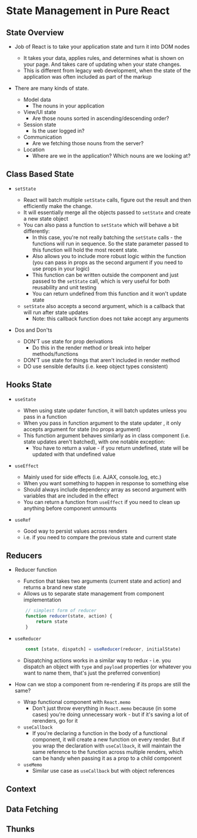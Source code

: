 # State Management in Pure React

## State Overview

- Job of React is to take your application state and turn it into DOM nodes
    - It takes your data, applies rules, and determines what is shown on your page. And takes care of updating when your state changes.
    - This is different from legacy web development, when the state of the application was often included as part of the markup

- There are many kinds of state.
    - Model data
        - The nouns in your application
    - View/UI state
        - Are those nouns sorted in ascending/descending order?
    - Session state
        - Is the user logged in?
    - Communication
        - Are we fetching those nouns from the server?
    - Location
        - Where are we in the application? Which nouns are we looking at?

## Class Based State

- `setState`
    - React will batch multiple `setState` calls, figure out the result and then efficiently make the change.
    - It will essentially merge all the objects passed to `setState` and create a new state object
    - You can also pass a function to `setState` which will behave a bit differently:
        - In this case, you're not really batching the `setState` calls - the functions will run in sequence. So the state parameter passed to this function will hold the most recent state.
        - Also allows you to include more robust logic within the function (you can pass in props as the second argument if you need to use props in your logic)
        - This function can be written outside the component and just passed to the `setState` call, which is very useful for both reusability and unit testing
        - You can return undefined from this function and it won't update state
    - `setState` also accepts a second argument, which is a callback that will run after state updates
        - Note: this callback function does not take accept any arguments

- Dos and Don'ts
    - DON'T use state for prop derivations
        - Do this in the render method or break into helper methods/functions
    - DON'T use state for things that aren't included in render method
    - DO use sensible defaults (i.e. keep object types consistent)

## Hooks State
- `useState`
    - When using state updater function, it will batch updates unless you pass in a function
    - When you pass in function argument to the state updater , it only accepts argument for state (no props argument)
    - This function argument behaves similarly as in class component (i.e. state updates aren't batched), with one notable exception:
        - You have to return a value - if you return undefined, state will be updated with that undefined value

- `useEffect`
    - Mainly used for side effects (i.e. AJAX, console.log, etc.)
    - When you want something to happen in response to something else
    - Should always include dependency array as second argument with variables that are included in the effect
    - You can return a function from `useEffect` if you need to clean up anything before component unmounts 

- `useRef`
    - Good way to persist values across renders
    - i.e. if you need to compare the previous state and current state

## Reducers
- Reducer function
    - Function that takes two arguments (current state and action) and returns a brand new state
    - Allows us to separate state management from component implementation
    ```javascript
        // simplest form of reducer
        function reducer(state, action) {
            return state
        }
    ```

- `useReducer`
    ```javascript
        const [state, dispatch] = useReducer(reducer, initialState)
    ```
    - Dispatching actions works in a similar way to redux - i.e. you dispatch an object with `type` and `payload` properties (or whatever you want to name them, that's just the preferred convention)

- How can we stop a component from re-rendering if its props are still the same?
    - Wrap functional component with `React.memo`
        - Don't just throw everything in `React.memo` because (in some cases) you're doing unnecessary work - but if it's saving a lot of rerenders, go for it
    - `useCallback`
        - If you're declaring a function in the body of a functional component, it will create a new function on every render. But if you wrap the declaration with `useCallback`, it will maintain the same reference to the function across multiple renders, which can be handy when passing it as a prop to a child component
    - `useMemo`
        - Similar use case as `useCallback` but with object references

## Context

## Data Fetching

## Thunks
